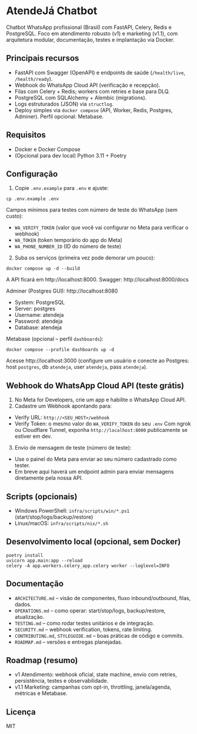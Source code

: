 # AtendeJá Chatbot

Chatbot WhatsApp profissional (Brasil) com FastAPI, Celery, Redis e PostgreSQL. Foco em atendimento robusto (v1) e marketing (v1.1), com arquitetura modular, documentação, testes e implantação via Docker.

## Principais recursos
- FastAPI com Swagger (OpenAPI) e endpoints de saúde (`/health/live`, `/health/ready`).
- Webhook do WhatsApp Cloud API (verificação e recepção).
- Filas com Celery + Redis; workers com retries e base para DLQ.
- PostgreSQL com SQLAlchemy + Alembic (migrations).
- Logs estruturados (JSON) via `structlog`.
- Deploy simples via `docker compose` (API, Worker, Redis, Postgres, Adminer). Perfil opcional: Metabase.

## Requisitos
- Docker e Docker Compose
- (Opcional para dev local) Python 3.11 + Poetry

## Configuração
1) Copie `.env.example` para `.env` e ajuste:
```
cp .env.example .env
```
Campos mínimos para testes com número de teste do WhatsApp (sem custo):
- `WA_VERIFY_TOKEN` (valor que você vai configurar no Meta para verificar o webhook)
- `WA_TOKEN` (token temporário do app do Meta)
- `WA_PHONE_NUMBER_ID` (ID do número de teste)

2) Suba os serviços (primeira vez pode demorar um pouco):
```
docker compose up -d --build
```
A API ficará em http://localhost:8000. Swagger: http://localhost:8000/docs

Adminer (Postgres GUI): http://localhost:8080
- System: PostgreSQL
- Server: postgres
- Username: atendeja
- Password: atendeja
- Database: atendeja

Metabase (opcional – perfil `dashboards`):
```
docker compose --profile dashboards up -d
```
Acesse http://localhost:3000 (configure um usuário e conecte ao Postgres: host `postgres`, db `atendeja`, user `atendeja`, pass `atendeja`).

## Webhook do WhatsApp Cloud API (teste grátis)
1) No Meta for Developers, crie um app e habilite o WhatsApp Cloud API.
2) Cadastre um Webhook apontando para:
- Verify URL: `http://<SEU_HOST>/webhook`
- Verify Token: o mesmo valor do `WA_VERIFY_TOKEN` do seu `.env`
Com ngrok ou Cloudflare Tunnel, exponha `http://localhost:8000` publicamente se estiver em dev.

3) Envio de mensagem de teste (número de teste):
- Use o painel do Meta para enviar ao seu número cadastrado como tester.
- Em breve aqui haverá um endpoint admin para enviar mensagens diretamente pela nossa API.

## Scripts (opcionais)
- Windows PowerShell: `infra/scripts/win/*.ps1` (start/stop/logs/backup/restore)
- Linux/macOS: `infra/scripts/nix/*.sh`

## Desenvolvimento local (opcional, sem Docker)
```
poetry install
uvicorn app.main:app --reload
celery -A app.workers.celery_app.celery worker --loglevel=INFO
```

## Documentação
- `ARCHITECTURE.md` – visão de componentes, fluxo inbound/outbound, filas, dados.
- `OPERATIONS.md` – como operar: start/stop/logs, backup/restore, atualização.
- `TESTING.md` – como rodar testes unitários e de integração.
- `SECURITY.md` – webhook verification, tokens, rate limiting.
- `CONTRIBUTING.md`, `STYLEGUIDE.md` – boas práticas de código e commits.
- `ROADMAP.md` – versões e entregas planejadas.

## Roadmap (resumo)
- v1 Atendimento: webhook oficial, state machine, envio com retries, persistência, testes e observabilidade.
- v1.1 Marketing: campanhas com opt-in, throttling, janela/agenda, métricas e Metabase.

## Licença
MIT
